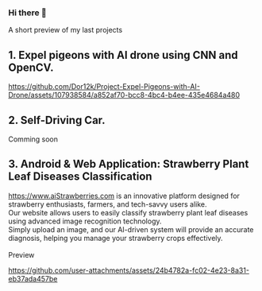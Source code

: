 ### Hi there 👋

<!--
**Dor12k/Dor12k** is a ✨ _special_ ✨ repository because its `README.md` (this file) appears on your GitHub profile.

Here are some ideas to get you started:

- 🔭 I’m currently working on ...
- 🌱 I’m currently learning ...
- 👯 I’m looking to collaborate on ...
- 🤔 I’m looking for help with ...
- 💬 Ask me about ...
- 📫 How to reach me: ...
- 😄 Pronouns: ...
- ⚡ Fun fact: ...
-->

A short preview of my last projects

## 1. Expel pigeons with AI drone using CNN and OpenCV.

https://github.com/Dor12k/Project-Expel-Pigeons-with-AI-Drone/assets/107938584/a852af70-bcc8-4bc4-b4ee-435e4684a480


## 2. Self-Driving Car.
Comming soon
<br>

## 3. Android & Web Application: Strawberry Plant Leaf Diseases Classification

https://www.aiStrawberries.com is an innovative platform designed for strawberry enthusiasts, farmers, and tech-savvy users alike. <br>
Our website allows users to easily classify strawberry plant leaf diseases using advanced image recognition technology. <br>
Simply upload an image, and our AI-driven system will provide an accurate diagnosis, helping you manage your strawberry crops effectively. <br>
<br>
Preview
<br>

https://github.com/user-attachments/assets/24b4782a-fc02-4e23-8a31-eb37ada457be





